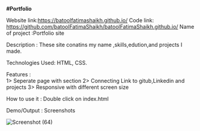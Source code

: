 **#Portfolio**

Website link:https://batoolfatimashaikh.github.io/
Code link: https://github.com/batoolFatimaShaikh/batoolFatimaShaikh.github.io/
Name of project :Portfolio site

Description : These site conatins my name ,skills,edution,and projects I made. 

Technologies Used: HTML, CSS.

Features :  
             1> Seperate page with section 
             2> Connecting Link to gitub,Linkedin and projects
             3> Responsive with different screen size
             
How to use it : Double click on index.html 

Demo/Output : Screenshots

![Screenshot (64)](https://user-images.githubusercontent.com/87482863/132713014-952d243b-e303-4966-b9a7-2a5b17aeb422.png)




